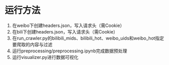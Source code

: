 # 运行方法
1. 在weibo下创建headers.json，写入请求头（需Cookie）
2. 在bili下创建headers.json，写入请求头（需Cookie）
3. 在run_crawler.py的bilibili_mids、bilibili_hot、weibo_uids和weibo_hot指定要爬取的内容与过滤
4. 运行preprocessing/preprocessing.ipynb完成数据预处理
5. 运行visualizer.py进行数据可视化
